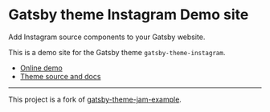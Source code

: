 # Gatsby theme Instagram Demo site

Add Instagram source components to your Gatsby website.

This is a demo site for the Gatsby theme `gatsby-theme-instagram`.

- [Online demo](https://gatsby-theme-instagram.netlify.com/)
- [Theme source and docs](../theme)

---
This project is a fork of [gatsby-theme-jam-example](https://github.com/jlengstorf/gatsby-theme-jam-example).
